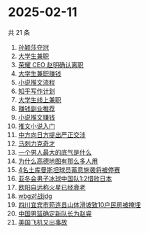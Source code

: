 # 2025-02-11

共 21 条

<!-- BEGIN ZHIHUSEARCH -->
<!-- 最后更新时间 Tue Feb 11 2025 23:17:12 GMT+0800 (China Standard Time) -->
1. [孙颖莎夺冠](https://www.zhihu.com/search?q=孙颖莎夺冠)
1. [大学生兼职](https://www.zhihu.com/search?q=大学生兼职)
1. [荣耀 CEO 赵明确认离职](https://www.zhihu.com/search?q=荣耀%20CEO%20赵明确认离职)
1. [大学生兼职赚钱](https://www.zhihu.com/search?q=大学生兼职赚钱)
1. [小说推文流程](https://www.zhihu.com/search?q=小说推文流程)
1. [知乎写作计划](https://www.zhihu.com/search?q=知乎写作计划)
1. [大学生线上兼职](https://www.zhihu.com/search?q=大学生线上兼职)
1. [赚钱副业推荐](https://www.zhihu.com/search?q=赚钱副业推荐)
1. [小说推文赚钱](https://www.zhihu.com/search?q=小说推文赚钱)
1. [推文小说入门](https://www.zhihu.com/search?q=推文小说入门)
1. [中方向日方提出严正交涉](https://www.zhihu.com/search?q=中方向日方提出严正交涉)
1. [马刺力克奇才](https://www.zhihu.com/search?q=马刺力克奇才)
1. [一个男人最大的底气是什么](https://www.zhihu.com/search?q=一个男人最大的底气是什么)
1. [为什么高德地图有那么多人用](https://www.zhihu.com/search?q=为什么高德地图有那么多人用)
1. [4名土库曼斯坦球员蓄意施袭将被停赛](https://www.zhihu.com/search?q=4名土库曼斯坦球员蓄意施袭将被停赛)
1. [亚冬会男子冰球中国队1:2惜败日本](https://www.zhihu.com/search?q=亚冬会男子冰球中国队1:2惜败日本)
1. [欧阳自远称火星已经衰老](https://www.zhihu.com/search?q=欧阳自远称火星已经衰老)
1. [wbg对战jdg](https://www.zhihu.com/search?q=wbg对战jdg)
1. [四川宜宾市筠连县山体滑坡致10户民房被掩埋](https://www.zhihu.com/search?q=四川宜宾市筠连县山体滑坡致10户民房被掩埋)
1. [中国男篮确定新队长为赵睿](https://www.zhihu.com/search?q=中国男篮确定新队长为赵睿)
1. [美国飞机又出事故](https://www.zhihu.com/search?q=美国飞机又出事故)
<!-- END ZHIHUSEARCH -->
